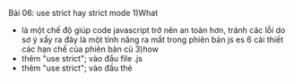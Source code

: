 Bài 06: use strict hay strict mode 
 1)What
   - là một chế độ giúp code javascript trở nên an toàn hơn, tránh các lỗi do sơ ý xẩy ra 
   đây là một tính năng ra mắt trong phiên bản js es 6 cải thiết các hạn chế của phiên bản cũ 
 3)how
   - thêm "use strict"; vào đầu file .js
   - thêm "use strict"; vào đầu thẻ <script> 
   - thêm "use strict"; vào đầu phạm vi hàm 
  *CHÚ Ý: - trước nó không có đoạn code nào khác,nó đứng đầu đoạn code     
          - có dấu chấm phẩy hay không cũng được và ở trong dấu ngoặ đơn hay dấu nháy đều được 
   Những Trường Hợp Thường Gặp:
    + Báo Lỗi khi cho thuộc tính có writable : false 
    + Báo lỗi khi hàm có tham số trùng tên
    + khai báo hàm code block thì sẽ thuộc phạm vi code block
    + không đặt tên biến,tên hàm trùng với một số từ khóa "nhạy cảm" của ngôn ngữ 
  *CHÚ Ý: - không xóa đực biến object 
    1)Công cụ
       - tránh "quên" từ khóa khai báo biến
       - tránh trùng tên khi khai báo biến 
       - sử dụng bộ nhớ hiểu quả vì trách tạo biến global
          